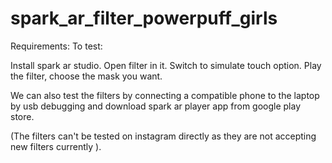 # spark_ar_filter_powerpuff_girls
Requirements:
To test:

Install spark ar studio. Open filter in it. Switch to simulate touch option. Play the filter, choose the mask you want.

We can also test the filters by connecting a compatible phone to the laptop by usb debugging and download spark ar player app from google play store.

(The filters can't be tested on instagram directly as they are not accepting new filters currently ).

